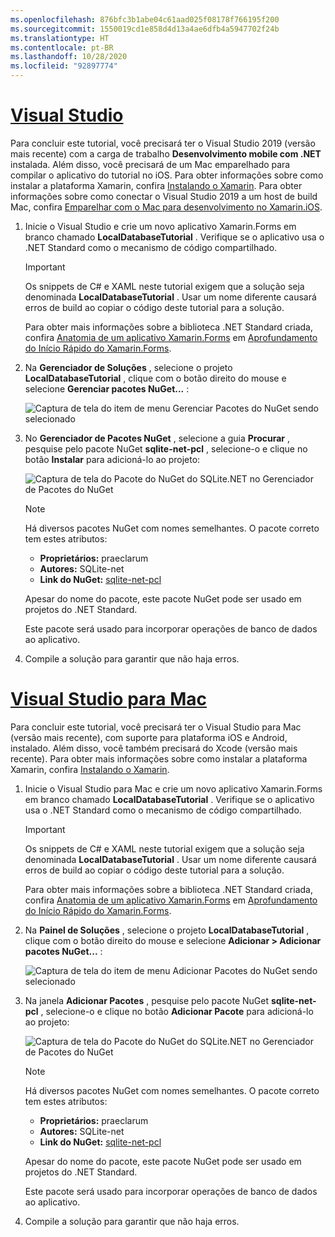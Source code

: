 ```yaml
---
ms.openlocfilehash: 876bfc3b1abe04c61aad025f08178f766195f200
ms.sourcegitcommit: 1550019cd1e858d4d13a4ae6dfb4a5947702f24b
ms.translationtype: HT
ms.contentlocale: pt-BR
ms.lasthandoff: 10/28/2020
ms.locfileid: "92897774"
---
```

# <a name="visual-studio"></a>[Visual Studio](#tab/vswin)

Para concluir este tutorial, você precisará ter o Visual Studio 2019 (versão mais recente) com a carga de trabalho **Desenvolvimento mobile com .NET** instalada. Além disso, você precisará de um Mac emparelhado para compilar o aplicativo do tutorial no iOS. Para obter informações sobre como instalar a plataforma Xamarin, confira [Instalando o Xamarin](~/get-started/installation/index.md). Para obter informações sobre como conectar o Visual Studio 2019 a um host de build Mac, confira [Emparelhar com o Mac para desenvolvimento no Xamarin.iOS](~/ios/get-started/installation/windows/connecting-to-mac/index.md).

1. Inicie o Visual Studio e crie um novo aplicativo Xamarin.Forms em branco chamado **LocalDatabaseTutorial** . Verifique se o aplicativo usa o .NET Standard como o mecanismo de código compartilhado.

    > [!IMPORTANT]
    > Os snippets de C# e XAML neste tutorial exigem que a solução seja denominada **LocalDatabaseTutorial** . Usar um nome diferente causará erros de build ao copiar o código deste tutorial para a solução.

    Para obter mais informações sobre a biblioteca .NET Standard criada, confira [Anatomia de um aplicativo Xamarin.Forms](~/get-started/first-app/index.md) em [Aprofundamento do Início Rápido do Xamarin.Forms](~/get-started/first-app/index.md).

1. Na **Gerenciador de Soluções** , selecione o projeto **LocalDatabaseTutorial** , clique com o botão direito do mouse e selecione **Gerenciar pacotes NuGet...** :

    ![Captura de tela do item de menu Gerenciar Pacotes do NuGet sendo selecionado](../images/vs/add-nuget-packages.png "Item de menu Adicionar Pacotes do NuGet")

1. No **Gerenciador de Pacotes NuGet** , selecione a guia **Procurar** , pesquise pelo pacote NuGet **sqlite-net-pcl** , selecione-o e clique no botão **Instalar** para adicioná-lo ao projeto:

    ![Captura de tela do Pacote do NuGet do SQLite.NET no Gerenciador de Pacotes do NuGet](../images/vs/add-package.png "Pacote do NuGet SQLite.NET")

    > [!NOTE]
    > Há diversos pacotes NuGet com nomes semelhantes. O pacote correto tem estes atributos:
    > - **Proprietários:** praeclarum
    > - **Autores:** SQLite-net
    > - **Link do NuGet:** [sqlite-net-pcl](https://www.nuget.org/packages/sqlite-net-pcl/)  
    >
    > Apesar do nome do pacote, este pacote NuGet pode ser usado em projetos do .NET Standard.

    Este pacote será usado para incorporar operações de banco de dados ao aplicativo.

1. Compile a solução para garantir que não haja erros.

# <a name="visual-studio-for-mac"></a>[Visual Studio para Mac](#tab/vsmac)

Para concluir este tutorial, você precisará ter o Visual Studio para Mac (versão mais recente), com suporte para plataforma iOS e Android, instalado. Além disso, você também precisará do Xcode (versão mais recente). Para obter mais informações sobre como instalar a plataforma Xamarin, confira [Instalando o Xamarin](~/get-started/installation/index.md).

1. Inicie o Visual Studio para Mac e crie um novo aplicativo Xamarin.Forms em branco chamado **LocalDatabaseTutorial** . Verifique se o aplicativo usa o .NET Standard como o mecanismo de código compartilhado.

    > [!IMPORTANT]
    > Os snippets de C# e XAML neste tutorial exigem que a solução seja denominada **LocalDatabaseTutorial** . Usar um nome diferente causará erros de build ao copiar o código deste tutorial para a solução.

    Para obter mais informações sobre a biblioteca .NET Standard criada, confira [Anatomia de um aplicativo Xamarin.Forms](~/get-started/first-app/index.md) em [Aprofundamento do Início Rápido do Xamarin.Forms](~/get-started/first-app/index.md).

1. Na **Painel de Soluções** , selecione o projeto **LocalDatabaseTutorial** , clique com o botão direito do mouse e selecione **Adicionar > Adicionar pacotes NuGet...** :

    ![Captura de tela do item de menu Adicionar Pacotes do NuGet sendo selecionado](../images/vsmac/add-nuget-packages.png "Item de menu Adicionar Pacotes do NuGet")

1. Na janela **Adicionar Pacotes** , pesquise pelo pacote NuGet **sqlite-net-pcl** , selecione-o e clique no botão **Adicionar Pacote** para adicioná-lo ao projeto:

    ![Captura de tela do Pacote do NuGet do SQLite.NET no Gerenciador de Pacotes do NuGet](../images/vsmac/add-package.png "Pacote do NuGet SQLite.NET")

    > [!NOTE]
    > Há diversos pacotes NuGet com nomes semelhantes. O pacote correto tem estes atributos:
    > - **Proprietários:** praeclarum
    > - **Autores:** SQLite-net
    > - **Link do NuGet:** [sqlite-net-pcl](https://www.nuget.org/packages/sqlite-net-pcl/)  
    >
    > Apesar do nome do pacote, este pacote NuGet pode ser usado em projetos do .NET Standard.

    Este pacote será usado para incorporar operações de banco de dados ao aplicativo.

1. Compile a solução para garantir que não haja erros.
